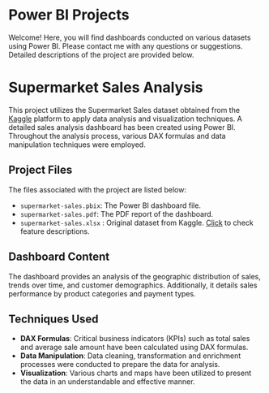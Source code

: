 # Power BI Projects

Welcome! Here, you will find dashboards conducted on various datasets using Power BI. Please contact me with any questions or suggestions.
Detailed descriptions of the project are provided below.

# Supermarket Sales Analysis

This project utilizes the Supermarket Sales dataset obtained from the [Kaggle](https://www.kaggle.com/datasets/aungpyaeap/supermarket-sales) platform to apply data analysis and visualization techniques. A detailed sales analysis dashboard has been created using Power BI. Throughout the analysis process, various DAX formulas and data manipulation techniques were employed.

## Project Files

The files associated with the project are listed below:
- `supermarket-sales.pbix`: The Power BI dashboard file.
- `supermarket-sales.pdf`: The PDF report of the dashboard.
- `supermarket-sales.xlsx` : Original dataset from Kaggle. [Click](https://www.kaggle.com/datasets/aungpyaeap/supermarket-sales) to check feature descriptions.

## Dashboard Content

The dashboard provides an analysis of the geographic distribution of sales, trends over time, and customer demographics. Additionally, it details sales performance by product categories and payment types.

## Techniques Used

- **DAX Formulas**: Critical business indicators (KPIs) such as total sales and average sale amount have been calculated using DAX formulas.
- **Data Manipulation**: Data cleaning, transformation and enrichment processes were conducted to prepare the data for analysis.
- **Visualization**: Various charts and maps have been utilized to present the data in an understandable and effective manner.
